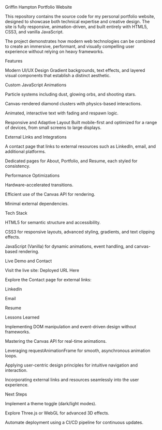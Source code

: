 Griffin Hampton Portfolio Website

This repository contains the source code for my personal portfolio website, designed to showcase both technical expertise and creative design. The site is fully responsive, animation-driven, and built entirely with HTML5, CSS3, and vanilla JavaScript.

The project demonstrates how modern web technologies can be combined to create an immersive, performant, and visually compelling user experience without relying on heavy frameworks.

Features

Modern UI/UX Design
Gradient backgrounds, text effects, and layered visual components that establish a distinct aesthetic.

Custom JavaScript Animations

Particle systems including dust, glowing orbs, and shooting stars.

Canvas-rendered diamond clusters with physics-based interactions.

Animated, interactive text with fading and respawn logic.

Responsive and Adaptive Layout
Built mobile-first and optimized for a range of devices, from small screens to large displays.

External Links and Integrations

A contact page that links to external resources such as LinkedIn, email, and additional platforms.

Dedicated pages for About, Portfolio, and Resume, each styled for consistency.

Performance Optimizations

Hardware-accelerated transitions.

Efficient use of the Canvas API for rendering.

Minimal external dependencies.

Tech Stack

HTML5 for semantic structure and accessibility.

CSS3 for responsive layouts, advanced styling, gradients, and text clipping effects.

JavaScript (Vanilla) for dynamic animations, event handling, and canvas-based rendering.

Live Demo and Contact

Visit the live site: Deployed URL Here

Explore the Contact page for external links:

LinkedIn

Email

Resume

Lessons Learned

Implementing DOM manipulation and event-driven design without frameworks.

Mastering the Canvas API for real-time animations.

Leveraging requestAnimationFrame for smooth, asynchronous animation loops.

Applying user-centric design principles for intuitive navigation and interaction.

Incorporating external links and resources seamlessly into the user experience.

Next Steps

Implement a theme toggle (dark/light modes).

Explore Three.js or WebGL for advanced 3D effects.

Automate deployment using a CI/CD pipeline for continuous updates.
